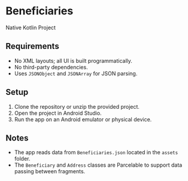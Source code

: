 # Beneficiaries
Native Kotlin Project

## Requirements
- No XML layouts; all UI is built programmatically.
- No third-party dependencies.
- Uses `JSONObject` and `JSONArray` for JSON parsing.

## Setup
1. Clone the repository or unzip the provided project.
2. Open the project in Android Studio.
3. Run the app on an Android emulator or physical device.

## Notes
- The app reads data from `Beneficiaries.json` located in the `assets` folder.
- The `Beneficiary` and `Address` classes are Parcelable to support data passing between fragments.

